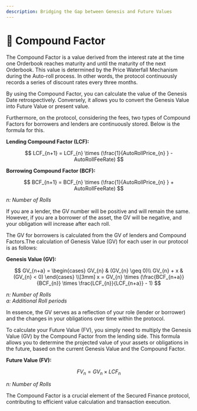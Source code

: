```yaml
---
description: Bridging the Gap between Genesis and Future Values
---
```


# 🔄 Compound Factor

The Compound Factor is a value derived from the interest rate at the time one Orderbook reaches maturity and until the maturity of the next Orderbook. This value is determined by the Price Waterfall Mechanism during the Auto-roll process. In other words, the protocol continuously records a series of discount rates every three months.

By using the Compound Factor, you can calculate the value of the Genesis Date retrospectively. Conversely, it allows you to convert the Genesis Value into Future Value or present value.

Furthermore, on the protocol, considering the fees, two types of Compound Factors for borrowers and lenders are continuously stored. Below is the formula for this.

**Lending Compound Factor (LCF):**

$$
LCF_{n+1} = LCF_{n} \times (\frac{1}{AutoRollPrice_{n} } - AutoRollFeeRate)
$$

**Borrowing Compound Factor (BCF):**

$$
BCF_{n+1} = BCF_{n} \times (\frac{1}{AutoRollPrice_{n} } + AutoRollFeeRate)
$$

_n: Number of Rolls_



If you are a lender, the GV number will be positive and will remain the same. However, if you are a borrower of the asset, the GV will be negative, and your obligation will increase after each roll.

The GV for borrowers is calculated from the GV of lenders and Compound Factors.The calculation of Genesis Value (GV) for each user in our protocol is as follows:

**Genesis Value (GV):**

$$
GV_{n+a} =
\begin{cases}
GV_{n} & (GV_{n} \geq 0)\\
 GV_{n} + x & (GV_{n} < 0)
\end{cases}
\\[3mm]
x = GV_{n} \times (\frac{BCF_{n+a}}{BCF_{n}} \times \frac{LCF_{n}}{LCF_{n+a}} - 1)
$$

_n: Number of Rolls_\
_a: Additional Roll periods_

In essence, the GV serves as a reflection of your role (lender or borrower) and the changes in your obligations over time within the protocol.



To calculate your Future Value (FV), you simply need to multiply the Genesis Value (GV) by the Compound Factor from the lending side. This formula allows you to determine the projected value of your assets or obligations in the future, based on the current Genesis Value and the Compound Factor.

**Future Value (FV):**

$$
FV_{n} = GV_{n} \times LCF_{n}
$$

_n: Number of Rolls_



The Compound Factor is a crucial element of the Secured Finance protocol, contributing to efficient value calculation and transaction execution.

